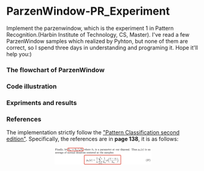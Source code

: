 # ParzenWindow-PR_Experiment
Implement the parzenwindow, which is the experiment 1 in Pattern Recognition.(Harbin Institute of Technology, CS, Master). I've read a few ParzenWindow samples which realized by Pyhton, but none of them are correct, so I spend three days in understanding and programing it. Hope it'll help you:)
### The flowchart of ParzenWindow

### Code illustration

### Expriments and results

### References
The implementation strictly follow the ["Pattern Classification second edition"](http://blog.sina.com.cn/s/blog_c3b6050b0102xg24.html). Specifically, the references are in <b>page 138</b>, it is as follows:

<div align=center><img src="https://github.com/HuiyanWen/ParzenWindow-PR_Experiment/blob/master/pic/parzenwindow's%20formula.png" width="50%" height="25%" alt="Loading failed"/></div>
